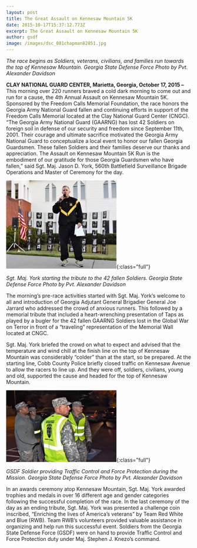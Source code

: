 ```yaml
---
layout: post
title: The Great Assault on Kennesaw Mountain 5K
date: 2015-10-17T15:37:12.773Z
excerpt: The Great Assault on Kennesaw Mountain 5K
author: gsdf
image: /images/dsc_081chapman82851.jpg
---
```

*The race begins as Soldiers, veterans, civilians, and families run towards the top of Kennesaw Mountain. Georgia State Defense Force Photo by Pvt. Alexander Davidson*

**CLAY NATIONAL GUARD CENTER, Marietta, Georgia, October 17, 2015 –** This morning over 220 runners braved a cold dark morning to come out and run for a cause, the 4th Annual Assault on Kennesaw Mountain 5K. Sponsored by the Freedom Calls Memorial Foundation, the race honors the Georgia Army National Guard fallen and continuing efforts in support of the Freedom Calls Memorial located at the Clay National Guard Center (CNGC). “The Georgia Army National Guard (GAARNG) has lost 42 Soldiers on foreign soil in defense of our security and freedom since September 11th, 2001. Their courage and ultimate sacrifice motivated the Georgia Army National Guard to conceptualize a local event to honor our fallen Georgia Guardsmen. These fallen Soldiers and their families deserve our thanks and appreciation. The Assault on Kennesaw Mountain 5K Run is the embodiment of our gratitude for those Georgia Guardsmen who have fallen,” said Sgt. Maj. Jason D. York, 560th Battlefield Surveillance Brigade Operations and Master of Ceremony for the day.

![Sgt. Maj. York starting the tribute to the 42 fallen Soldiers. Georgia State Defense Force Photo by Pvt. Alexander Davidson / Released](/images/dsc_07chapman5217-300x240.jpg){:class="full"}

*Sgt. Maj. York starting the tribute to the 42 fallen Soldiers. Georgia State Defense Force Photo by Pvt. Alexander Davidson*

The morning’s pre-race activities started with Sgt. Maj. York’s welcome to all and introduction of Georgia Adjutant General Brigadier General Joe Jarrard who addressed the crowd of anxious runners. This followed by a memorial tribute that included a heart-wrenching presentation of Taps as played by a bugler for the 42 fallen GAARNG Soldiers lost in the Global War on Terror in front of a “traveling” representation of the Memorial Wall located at CNGC.

Sgt. Maj. York briefed the crowd on what to expect and advised that the temperature and wind chill at the finish line on the top of Kennesaw Mountain was considerably “colder” than at the start, so be prepared. At the starting line, Cobb County Police briefly closed traffic on Kennesaw Avenue to allow the racers to line up. And they were off, soldiers, civilians, young and old, supported the cause and headed for the top of Kennesaw Mountain.

![In the predawn darkness GSDF Soldiers assess the early flow of vehicles while performing Traffic Control and Force Protection. Georgia State Defense Force Photo by Pvt. Alexander Davidson](/images/dsc_07chapman849-300x195.jpg){:class="full"}

*GSDF Soldier providing Traffic Control and Force Protection during the Mission. Georgia State Defense Force Photo by Pvt. Alexander Davidson*

In an awards ceremony atop Kennesaw Mountain, Sgt. Maj. York awarded trophies and medals in over 16 different age and gender categories following the successful completion of the race. In the last ceremony of the day as an ending tribute, Sgt. Maj. York was presented a challenge coin inscribed, “Enriching the lives of America’s veterans” by Team Red White and Blue (RWB). Team RWB’s volunteers provided valuable assistance in organizing and help run this successful event. Soldiers from the Georgia State Defense Force (GSDF) were on hand to provide Traffic Control and Force Protection duty under Maj. Stephen J. Knezo’s command.